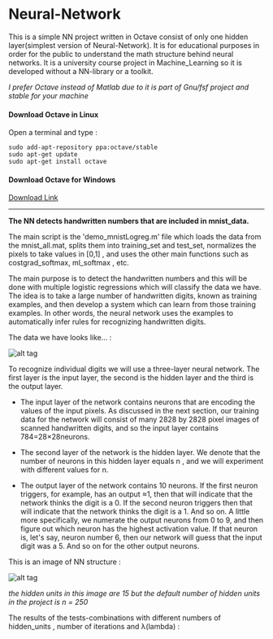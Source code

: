 # Neural-Network

This is a simple NN project written in Octave consist of only one hidden layer(simplest version of Neural-Network). 
It is for educational purposes in order for the public to understand the math structure behind neural networks. It is a university course project in Machine_Learning so it is developed without a NN-library or a toolkit. 

*I prefer Octave instead of Matlab due to it is part of Gnu/fsf project and stable for your machine*

#### Download Octave in Linux
Open a terminal and type :
```
sudo add-apt-repository ppa:octave/stable
sudo apt-get update
sudo apt-get install octave
```

#### Download Octave for Windows
[Download Link](https://ftp.gnu.org/gnu/octave/windows/)

----

**The NN detects handwritten numbers that are included in mnist_data.**

The main script is the 'demo_mnistLogreg.m' file which loads the data from the mnist_all.mat, splits them into training_set and test_set, normalizes the pixels to take values in [0,1] , and uses the other main functions such as costgrad_softmax, ml_softmax , etc.

The main purpose is to detect the handwritten numbers and this will be done with multiple logistic regressions which will classify the data we have. The idea is to take a large number of handwritten digits, known as training examples, and then develop a system which can learn from those training examples. In other words, the neural network uses the examples to automatically infer rules for recognizing handwritten digits.

The data we have looks like... :

![alt tag](http://neuralnetworksanddeeplearning.com/images/mnist_100_digits.png)


To recognize individual digits we will use a three-layer neural network. 
The first layer is the input layer, the second is the hidden layer and the third is the output layer. 

* The input layer of the network contains neurons that are encoding the values of the input pixels. As discussed in the next section, our training data for the network will consist of many 2828 by 2828 pixel images of scanned handwritten digits, and so the input layer contains 784=28×28neurons. 

* The second layer of the network is the hidden layer. We denote that the number of neurons in this hidden layer equals n , and we will experiment with different values for n.

* The output layer of the network contains 10 neurons. If the first neuron triggers, for example, has an output ≈1, then that will indicate that the network thinks the digit is a 0. If the second neuron triggers then that will indicate that the network thinks the digit is a 1. And so on. A little more specifically, we numerate the output neurons from 0 to 9, and then figure out which neuron has the highest activation value. If that neuron is, let's say, neuron number 6, then our network will guess that the input digit was a 5. And so on for the other output neurons.

This is an image of NN structure :

![alt tag](http://neuralnetworksanddeeplearning.com/images/tikz12.png)


*the hidden units in this image are 15 but the default number of hidden units in the project is n = 250*

The results of the tests-combinations with different numbers of hidden_units , number of iterations and λ(lambda) :





